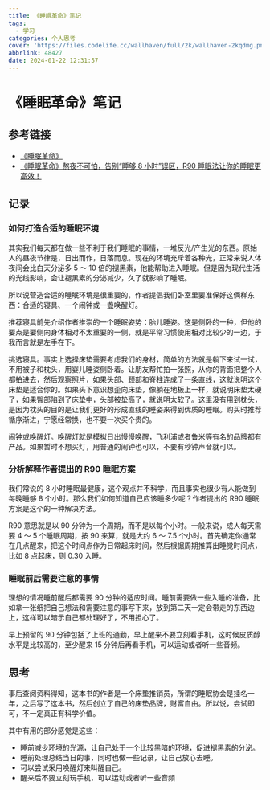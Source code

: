 ```yaml
---
title: 《睡眠革命》笔记
tags:
  - 学习
categories: 个人思考
cover: 'https://files.codelife.cc/wallhaven/full/2k/wallhaven-2kqdmg.png?x-oss-process=image/resize,limit_0,m_fill,w_2560,h_1440/quality,Q_92/format,webp'
abbrlink: 48427
date: 2024-01-22 12:31:57
---
```


# 《睡眠革命》笔记

## 参考链接

- [《睡眠革命》](https://book.douban.com/subject/27023900/)
- [《睡眠革命》熬夜不可怕，告别“睡够 8 小时”误区，R90 睡眠法让你的睡眠更高效！](https://www.bilibili.com/video/BV1MK411t7cT)

## 记录

### 如何打造合适的睡眠环境

其实我们每天都在做一些不利于我们睡眠的事情，一堆反光/产生光的东西。原始人的昼夜节律是，日出而作，日落而息。现在的环境充斥着各种光，正常来说人体夜间会比白天分泌多 5 ～ 10 倍的褪黑素，他能帮助进入睡眠。但是因为现代生活的光线影响，会让褪黑素的分泌减少，久了就影响了睡眠。

所以说营造合适的睡眠环境是很重要的，作者提倡我们卧室里要准保好这俩样东西：合适的寝具、一个闹钟或一盏唤醒灯。

推荐寝具前先介绍作者推崇的一个睡眠姿势：胎儿睡姿。这是侧卧的一种，但他的要点是要侧向身体相对不太重要的一侧，就是平常习惯使用相对比较少的一边，于我而言就是左手在下。

挑选寝具。事实上选择床垫需要考虑我们的身材，简单的方法就是躺下来试一试，不用被子和枕头，用婴儿睡姿侧卧着。让朋友帮忙拍一张照，从你的背面把整个人都拍进去，然后观察照片，如果头部、颈部和脊柱连成了一条直线，这就说明这个床垫是适合你的。如果头下意识想歪向床垫，像躺在地板上一样，就说明床垫太硬了，如果臀部陷到了床垫中，头部被垫高了，就说明太软了。这里没有用到枕头，是因为枕头的目的是让我们更好的形成直线的睡姿来得到优质的睡眠。购买时推荐循序渐进，宁愿经常换，也不要一次买个贵的。

闹钟或唤醒灯。唤醒灯就是模拟日出慢慢唤醒，飞利浦或者鲁米等有名的品牌都有产品。如果暂时不想买灯，用普通的闹钟也可以，不要有秒钟声音就可以。

### 分析解释作者提出的 R90 睡眠方案

我们常说的 8 小时睡眠最健康，这个观点并不科学，而且事实也很少有人能做到每晚睡够 8 个小时。那么我们如何知道自己应该睡多少呢？作者提出的 R90 睡眠方案是这个的一种解决方法。

R90 意思就是以 90 分钟为一个周期，而不是以每个小时。一般来说，成人每天需要 4 ～ 5 个睡眠周期，按 90 来算，就是大约 6 ～ 7.5 个小时。首先确定你通常在几点醒来，把这个时间点作为日常起床时间，然后根据周期推算出睡觉时间点，比如 8 点起床，则 0.30 入睡。

### 睡眠前后需要注意的事情

理想的情况睡前醒后都需要 90 分钟的适应时间。睡前需要做一些入睡的准备，比如拿一张纸把自己想法和需要注意的事写下来，放到第二天一定会带走的东西边上，这样可以暗示自己都处理好了，不用担心了。

早上预留的 90 分钟包括了上班的通勤，早上醒来不要立刻看手机，这时候皮质醇水平是比较高的，至少醒来 15 分钟后再看手机，可以运动或者听一些音频。

## 思考

事后查阅资料得知，这本书的作者是一个床垫推销员，所谓的睡眠协会是挂名一年，之后写了这本书，然后创立了自己的床垫品牌，财富自由。所以说，尝试即可，不一定真正有科学价值。

其中有用的部分感觉是这些：

- 睡前减少环境的光源，让自己处于一个比较黑暗的环境，促进褪黑素的分泌。
- 睡前处理总结当日的事，同时也做一些记录，让自己放心去睡。
- 可以尝试采用唤醒灯来叫醒自己。
- 醒来后不要立刻玩手机，可以运动或者听一些音频
